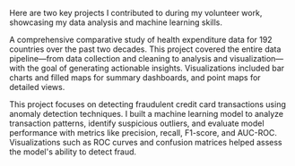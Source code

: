 Here are two key projects I contributed to during my volunteer work, showcasing my data analysis and machine learning skills.

A comprehensive comparative study of health expenditure data for 192 countries over the past two decades. This project covered the entire data pipeline—from data collection and cleaning to analysis and visualization—with the goal of generating actionable insights. Visualizations included bar charts and filled maps for summary dashboards, and point maps for detailed views.

This project focuses on detecting fraudulent credit card transactions using anomaly detection techniques. I built a machine learning model to analyze transaction patterns, identify suspicious outliers, and evaluate model performance with metrics like precision, recall, F1-score, and AUC-ROC. Visualizations such as ROC curves and confusion matrices helped assess the model's ability to detect fraud.

